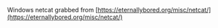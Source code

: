 Windows netcat grabbed from [https://eternallybored.org/misc/netcat/](https://eternallybored.org/misc/netcat/)
